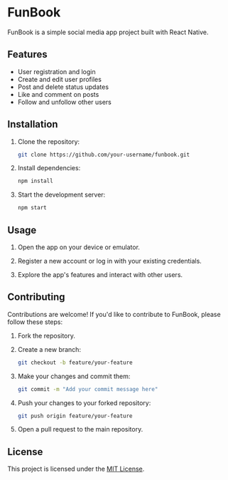 # FunBook

FunBook is a simple social media app project built with React Native.

## Features

- User registration and login
- Create and edit user profiles
- Post and delete status updates
- Like and comment on posts
- Follow and unfollow other users

## Installation

1. Clone the repository:

    ```bash
    git clone https://github.com/your-username/funbook.git
    ```

2. Install dependencies:

    ```bash
    npm install
    ```

3. Start the development server:

    ```bash
    npm start
    ```

## Usage

1. Open the app on your device or emulator.

2. Register a new account or log in with your existing credentials.

3. Explore the app's features and interact with other users.

## Contributing

Contributions are welcome! If you'd like to contribute to FunBook, please follow these steps:

1. Fork the repository.

2. Create a new branch:

    ```bash
    git checkout -b feature/your-feature
    ```

3. Make your changes and commit them:

    ```bash
    git commit -m "Add your commit message here"
    ```

4. Push your changes to your forked repository:

    ```bash
    git push origin feature/your-feature
    ```

5. Open a pull request to the main repository.

## License

This project is licensed under the [MIT License](LICENSE).
